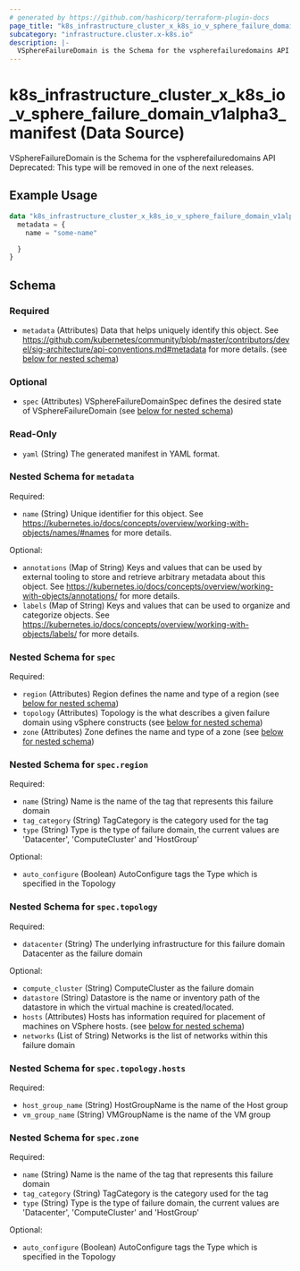 ```yaml
---
# generated by https://github.com/hashicorp/terraform-plugin-docs
page_title: "k8s_infrastructure_cluster_x_k8s_io_v_sphere_failure_domain_v1alpha3_manifest Data Source - terraform-provider-k8s"
subcategory: "infrastructure.cluster.x-k8s.io"
description: |-
  VSphereFailureDomain is the Schema for the vspherefailuredomains API Deprecated: This type will be removed in one of the next releases.
---
```


# k8s_infrastructure_cluster_x_k8s_io_v_sphere_failure_domain_v1alpha3_manifest (Data Source)

VSphereFailureDomain is the Schema for the vspherefailuredomains API Deprecated: This type will be removed in one of the next releases.

## Example Usage

```terraform
data "k8s_infrastructure_cluster_x_k8s_io_v_sphere_failure_domain_v1alpha3_manifest" "example" {
  metadata = {
    name = "some-name"

  }
}
```

<!-- schema generated by tfplugindocs -->
## Schema

### Required

- `metadata` (Attributes) Data that helps uniquely identify this object. See https://github.com/kubernetes/community/blob/master/contributors/devel/sig-architecture/api-conventions.md#metadata for more details. (see [below for nested schema](#nestedatt--metadata))

### Optional

- `spec` (Attributes) VSphereFailureDomainSpec defines the desired state of VSphereFailureDomain (see [below for nested schema](#nestedatt--spec))

### Read-Only

- `yaml` (String) The generated manifest in YAML format.

<a id="nestedatt--metadata"></a>
### Nested Schema for `metadata`

Required:

- `name` (String) Unique identifier for this object. See https://kubernetes.io/docs/concepts/overview/working-with-objects/names/#names for more details.

Optional:

- `annotations` (Map of String) Keys and values that can be used by external tooling to store and retrieve arbitrary metadata about this object. See https://kubernetes.io/docs/concepts/overview/working-with-objects/annotations/ for more details.
- `labels` (Map of String) Keys and values that can be used to organize and categorize objects. See https://kubernetes.io/docs/concepts/overview/working-with-objects/labels/ for more details.


<a id="nestedatt--spec"></a>
### Nested Schema for `spec`

Required:

- `region` (Attributes) Region defines the name and type of a region (see [below for nested schema](#nestedatt--spec--region))
- `topology` (Attributes) Topology is the what describes a given failure domain using vSphere constructs (see [below for nested schema](#nestedatt--spec--topology))
- `zone` (Attributes) Zone defines the name and type of a zone (see [below for nested schema](#nestedatt--spec--zone))

<a id="nestedatt--spec--region"></a>
### Nested Schema for `spec.region`

Required:

- `name` (String) Name is the name of the tag that represents this failure domain
- `tag_category` (String) TagCategory is the category used for the tag
- `type` (String) Type is the type of failure domain, the current values are 'Datacenter', 'ComputeCluster' and 'HostGroup'

Optional:

- `auto_configure` (Boolean) AutoConfigure tags the Type which is specified in the Topology


<a id="nestedatt--spec--topology"></a>
### Nested Schema for `spec.topology`

Required:

- `datacenter` (String) The underlying infrastructure for this failure domain Datacenter as the failure domain

Optional:

- `compute_cluster` (String) ComputeCluster as the failure domain
- `datastore` (String) Datastore is the name or inventory path of the datastore in which the virtual machine is created/located.
- `hosts` (Attributes) Hosts has information required for placement of machines on VSphere hosts. (see [below for nested schema](#nestedatt--spec--topology--hosts))
- `networks` (List of String) Networks is the list of networks within this failure domain

<a id="nestedatt--spec--topology--hosts"></a>
### Nested Schema for `spec.topology.hosts`

Required:

- `host_group_name` (String) HostGroupName is the name of the Host group
- `vm_group_name` (String) VMGroupName is the name of the VM group



<a id="nestedatt--spec--zone"></a>
### Nested Schema for `spec.zone`

Required:

- `name` (String) Name is the name of the tag that represents this failure domain
- `tag_category` (String) TagCategory is the category used for the tag
- `type` (String) Type is the type of failure domain, the current values are 'Datacenter', 'ComputeCluster' and 'HostGroup'

Optional:

- `auto_configure` (Boolean) AutoConfigure tags the Type which is specified in the Topology
